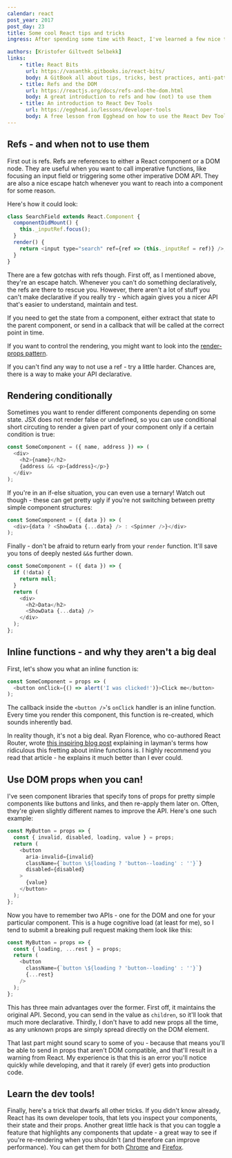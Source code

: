```yaml
---
calendar: react
post_year: 2017
post_day: 23
title: Some cool React tips and tricks
ingress: After spending some time with React, I've learned a few nice tips and tricks to make your app as composable, declarative and maintainable as possible.

authors: [Kristofer Giltvedt Selbekk]
links:
    - title: React Bits
      url: https://vasanthk.gitbooks.io/react-bits/
      body: A GitBook all about tips, tricks, best practices, anti-patterns and more. A great resource!
    - title: Refs and the DOM
      url: https://reactjs.org/docs/refs-and-the-dom.html
      body: A great introduction to refs and how (not) to use them
    - title: An introduction to React Dev Tools
      url: https://egghead.io/lessons/developer-tools
      body: A free lesson from Egghead on how to use the React Dev Tools to improve your developer experience
---
```


## Refs - and when not to use them

First out is refs. Refs are references to either a React component or a DOM node. They are useful when you want to
call imperative functions, like focusing an input field or triggering some other imperative DOM API. They are also a
nice escape hatch whenever you want to reach into a component for some reason.

Here's how it could look:

```javascript
class SearchField extends React.Component {
  componentDidMount() {
    this._inputRef.focus();
  }
  render() {
    return <input type="search" ref={ref => (this._inputRef = ref)} />;
  }
}
```

There are a few gotchas with refs though. First off, as I mentioned above, they're an escape hatch. Whenever you can't
do something declaratively, the refs are there to rescue you. However, there aren't a lot of stuff you can't make
declarative if you really try - which again gives you a nicer API that's easier to understand, maintain and test.

If you need to get the state from a component, either extract that state to the parent component, or send in a callback
that will be called at the correct point in time.

If you want to control the rendering, you might want to look into the [render-props pattern](/2017/07).

If you can't find any way to not use a ref - try a little harder. Chances are, there is a way to make your API
declarative.

## Rendering conditionally

Sometimes you want to render different components depending on some state. JSX does not render false or undefined, so
you can use conditional short circuting to render a given part of your component only if a certain condition is true:

```javascript
const SomeComponent = ({ name, address }) => (
  <div>
    <h2>{name}</h2>
    {address && <p>{address}</p>}
  </div>
);
```

If you're in an if-else situation, you can even use a ternary! Watch out though - these can get pretty ugly if you're
not switching between pretty simple component structures:

```javascript
const SomeComponent = ({ data }) => (
  <div>{data ? <ShowData {...data} /> : <Spinner />}</div>
);
```

Finally - don't be afraid to return early from your `render` function. It'll save you tons of deeply nested `&&`s
further down.

```javascript
const SomeComponent = ({ data }) => {
  if (!data) {
    return null;
  }
  return (
    <div>
      <h2>Data</h2>
      <ShowData {...data} />
    </div>
  );
};
```

## Inline functions - and why they aren't a big deal

First, let's show you what an inline function is:

```javascript
const SomeComponent = props => (
  <button onClick={() => alert('I was clicked!')}>Click me</button>
);
```

The callback inside the `<button />`'s `onClick` handler is an inline function. Every time you render this
component, this function is re-created, which sounds inherently bad.

In reality though, it's not a big deal. Ryan Florence, who co-authored React Router, wrote [this inspiring blog
post](https://cdb.reacttraining.com/react-inline-functions-and-performance-bdff784f5578) explaining in layman's terms
how ridiculous this fretting about inline functions is. I highly recommend you read that article - he explains it
much better than I ever could.

## Use DOM props when you can!

I've seen component libraries that specify tons of props for pretty simple components like buttons and links, and then
re-apply them later on. Often, they're given slightly different names to improve the API. Here's one such example:

```javascript
const MyButton = props => {
  const { invalid, disabled, loading, value } = props;
  return (
    <button
      aria-invalid={invalid}
      className={`button \${loading ? 'button--loading' : ''}`}
      disabled={disabled}
    >
      {value}
    </button>
  );
};
```

Now you have to remember two APIs - one for the DOM and one for your particular component. This is a huge cognitive
load (at least for me), so I tend to submit a breaking pull request making them look like this:

```javascript
const MyButton = props => {
  const { loading, ...rest } = props;
  return (
    <button
      className={`button \${loading ? 'button--loading' : ''}`}
      {...rest}
    />
  );
};
```

This has three main advantages over the former. First off, it maintains the original API. Second, you can send in the
value as `children`, so it'll look that much more declarative. Thirdly, I don't have to add new props all the time,
as any unknown props are simply spread directly on the DOM element.

That last part might sound scary to some of you - because that means you'll be able to send in props that aren't DOM
compatible, and that'll result in a warning from React. My experience is that this is an error you'll notice quickly
while developing, and that it rarely (if ever) gets into production code.

## Learn the dev tools!

Finally, here's a trick that dwarfs all other tricks. If you didn't know already, React has its own developer tools,
that lets you inspect your components, their state and their props. Another great little hack is that you can toggle
a feature that highlights any components that update - a great way to see if you're re-rendering when you shouldn't
(and therefore can improve performance). You can get them for both
[Chrome](https://chrome.google.com/webstore/detail/react-developer-tools/fmkadmapgofadopljbjfkapdkoienihi?hl=en) and
[Firefox](https://addons.mozilla.org/en-US/firefox/addon/react-devtools/).
